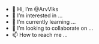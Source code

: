 - 👋 Hi, I’m @ArvViks
- 👀 I’m interested in ...
- 🌱 I’m currently learning ...
- 💞️ I’m looking to collaborate on ...
- 📫 How to reach me ...

<!---
ArvViks/ArvViks is a ✨ special ✨ repository because its `README.md` (this file) appears on your GitHub profile.
You can click the Preview link to take a look at your changes.
--->
